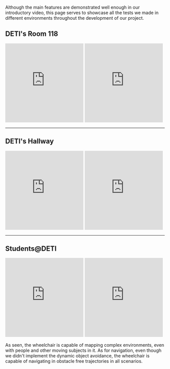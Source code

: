 Although the main features are demonstrated well enough in our introductory video, this page serves to showcase all the tests we made in different environments throughout the development of our project.

## DETI's Room 118

<iframe width="49%" height="250" src="https://www.youtube.com/embed/vCAvlndrGMg" frameborder="0" allow="accelerometer; autoplay; encrypted-media; gyroscope; picture-in-picture" allowfullscreen></iframe>

<iframe width="49%" height="250" src="https://www.youtube.com/embed/5vDdR6S1piU" frameborder="0" allow="accelerometer; autoplay; encrypted-media; gyroscope; picture-in-picture" allowfullscreen></iframe>

---

## DETI's Hallway

<iframe width="49%" height="250" src="https://www.youtube.com/embed/LQTU8Fd02Do" frameborder="0" allow="accelerometer; autoplay; encrypted-media; gyroscope; picture-in-picture" allowfullscreen></iframe>

<iframe width="49%" height="250" src="https://www.youtube.com/embed/dr8DjPcUtcI" frameborder="0" allow="accelerometer; autoplay; encrypted-media; gyroscope; picture-in-picture" allowfullscreen></iframe>

---

## Students@DETI

<iframe width="49%" height="250" src="https://www.youtube.com/embed/wYC49PLvUXA" frameborder="0" allow="accelerometer; autoplay; encrypted-media; gyroscope; picture-in-picture" allowfullscreen></iframe>

<iframe width="49%" height="250" src="https://www.youtube.com/embed/6ZubsxkYugs" frameborder="0" allow="accelerometer; autoplay; encrypted-media; gyroscope; picture-in-picture" allowfullscreen></iframe>


As seen, the wheelchair is capable of mapping complex environments, even with people and other moving subjects in it. As for navigation, even though we didn't implement the dynamic object avoidance, the wheelchair is capable of navigating in obstacle free trajectories in all scenarios.